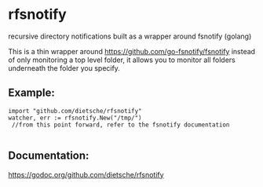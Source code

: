 # rfsnotify
recursive directory notifications built as a wrapper around fsnotify (golang)

This is a thin wrapper around https://github.com/go-fsnotify/fsnotify instead of only monitoring a top level folder,
it allows you to monitor all folders underneath the folder you specify.

Example:
--------

```
import "github.com/dietsche/rfsnotify"
watcher, err := rfsnotify.New("/tmp/")
 //from this point forward, refer to the fsnotify documentation
 
```


Documentation:
-------------
https://godoc.org/github.com/dietsche/rfsnotify

